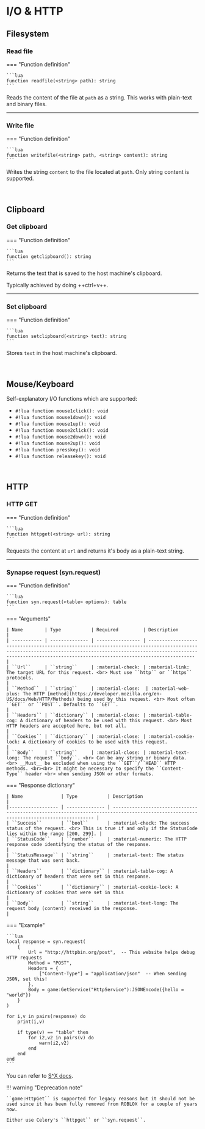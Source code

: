 # I/O & HTTP

## Filesystem

### Read file

=== "Function definition"

    ```lua
    function readfile(<string> path): string
    ```

Reads the content of the file at ``path`` as a string.
This works with plain-text and binary files.

---

### Write file

=== "Function definition"

    ```lua
    function writefile(<string> path, <string> content): string
    ```

Writes the string ``content`` to the file located at ``path``. Only string content is supported.

<br>

## Clipboard

### Get clipboard

=== "Function definition"

    ```lua
    function getclipboard(): string
    ```

Returns the text that is saved to the host machine's clipboard.

Typically achieved by doing ++ctrl+v++.

---

### Set clipboard

=== "Function definition"

    ```lua
    function setclipboard(<string> text): string
    ```

Stores ``text`` in the host machine's clipboard.

<br>

## Mouse/Keyboard

Self-explanatory I/O functions which are supported:

- ``#!lua function mouse1click(): void``
- ``#!lua function mouse1down(): void``
- ``#!lua function mouse1up(): void``
- ``#!lua function mouse2click(): void``
- ``#!lua function mouse2down(): void``
- ``#!lua function mouse2up(): void``
- ``#!lua function presskey(): void``
- ``#!lua function releasekey(): void``

<br>

## HTTP

### HTTP GET

=== "Function definition"

    ```lua
    function httpget(<string> url): string
    ```

Requests the content at ``url`` and returns it's body as a plain-text string.

---

### Synapse request (syn.request)

=== "Function definition"

    ```lua
    function syn.request(<table> options): table
    ```

=== "Arguments"

    | Name        | Type           | Required         | Description                                                                                                                                                                                                                         |
    | ----------- | -------------- | ---------------- | ----------------------------------------------------------------------------------------------------------------------------------------------------------------------------------------------------------------------------------- |
    | ``Url``     | ``string``     | :material-check: | :material-link: The target URL for this request. <br> Must use ``http`` or ``https`` protocols.                                                                                                                                                          |
    | ``Method``  | ``string``     | :material-close:  | :material-web-plus: The HTTP [method](https://developer.mozilla.org/en-US/docs/Web/HTTP/Methods) being used by this request. <br> Most often ``GET`` or ``POST``. Defaults to ``GET``.                                                                       |
    | ``Headers`` | ``dictionary`` | :material-close: | :material-table-cog: A dictionary of headers to be used with this request. <br> Most HTTP headers are accepted here, but not all.                                                                                                                             |
    | ``Cookies`` | ``dictionary`` | :material-close: | :material-cookie-lock: A dictionary of cookies to be used with this request.                                                                                                                                                                               |
    | ``Body``    | ``string``     | :material-close: | :material-text-long: The request ``body``. <br> Can be any string or binary data. <br> __Must__ be excluded when using the ``GET``/``HEAD`` HTTP methods. <br><br> It might be necessary to specify the ``Content-Type`` header <br> when sending JSON or other formats.

=== "Response dictionary"

    | Name              | Type           | Description                                                                                                                           |
    |------------------ | -------------- | ------------------------------------------------------------------------------------------------------------------------------------- |
    | ``Success``       | ``bool``       | :material-check: The success status of the request. <br> This is true if and only if the StatusCode lies within the range [200, 299]. |
    | ``StatusCode``    | ``number``     | :material-numeric: The HTTP response code identifying the status of the response.                                                     |
    | ``StatusMessage`` | ``string``     | :material-text: The status message that was sent back.                                                                                |
    | ``Headers``       | ``dictionary`` | :material-table-cog: A dictionary of headers that were set in this response.                                                          |
    | ``Cookies``       | ``dictionary`` | :material-cookie-lock: A dictionary of cookies that were set in this                                                                  |
    | ``Body``          | ``string``     | :material-text-long: The request body (content) received in the response.                                                             |

=== "Example"

    ```lua
    local response = syn.request(
        {
            Url = "http://httpbin.org/post",  -- This website helps debug HTTP requests
            Method = "POST",
            Headers = {
                ["Content-Type"] = "application/json"  -- When sending JSON, set this!
            },
            Body = game:GetService("HttpService"):JSONEncode({hello = "world"})
        }
    )
        
    for i,v in pairs(response) do
        print(i,v)
        
        if type(v) == "table" then
            for i2,v2 in pairs(v) do
                warn(i2,v2)
            end
        end
    end
    ```

You can refer to [S^X docs](https://x.synapse.to/docs/reference/syn_lib.html#request).

!!! warning "Deprecation note"

    ``game:HttpGet`` is supported for legacy reasons but it should not be used since it has been fully removed from ROBLOX for a couple of years now. 
    
    Either use Celery's ``httpget`` or ``syn.request``.
